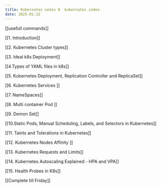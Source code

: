 ```yaml
---
title: Kubernates notes 0  kubernates index
date: 2025-01-22
---
```


[[usefull commands]]

[[1. Introduction]]

[[2. Kubernetes Cluster types]]

[[3. Ideal k8s Deployment]]

[[4.Types of YAML files in k8s]]

[[5. Kubernetes Deployment, Replication Controller and ReplicaSet]]

[[6. Kubernetes Services ]]

[[7. NameSpaces]]

[[8. Multi container Pod ]]

[[9. Demon Set]]

[[10.Static Pods, Manual Scheduling, Labels, and Selectors in Kubernetes]]

[[11. Taints and Tolerations in Kubernetes]]

[[12. Kubernetes Nodes Affinity ]]

[[13. Kubernetes Requests and Limits]]

[[14. Kubernetes Autoscaling Explained - HPA and VPA]]

[[15. Health Probes in K8s]]

[[Complete till  Friday]]